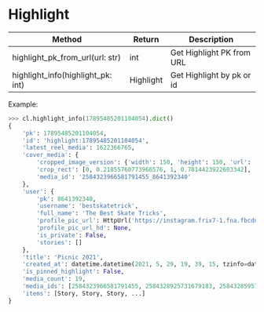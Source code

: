 # Highlight

| Method                                 | Return    | Description
| -------------------------------------- | --------- | ----------------------------------
| highlight_pk_from_url(url: str)        | int       | Get Highlight PK from URL
| highlight_info(highlight_pk: int)      | Highlight | Get Highlight by pk or id

Example:

``` python
>>> cl.highlight_info(17895485201104054).dict()
{
    'pk': 17895485201104054,
    'id': 'highlight:17895485201104054',
    'latest_reel_media': 1622366765,
    'cover_media': {
        'cropped_image_version': {'width': 150, 'height': 150, 'url': 'https://instagram.frix7-1.fna.fbcdn.net/v/t51.2885-...'},
        'crop_rect': [0, 0.21855760773966576, 1, 0.7814423922603342],
        'media_id': '2584323966581791455_8641392340'
    },
    'user': {
        'pk': 8641392340,
        'username': 'bestskatetrick',
        'full_name': 'The Best Skate Tricks',
        'profile_pic_url': HttpUrl('https://instagram.frix7-1.fna.fbcdn.net/v/t51.2885-19/s150x150/6526...'),
        'profile_pic_url_hd': None,
        'is_private': False,
        'stories': []
    },
    'title': 'Picnic 2021',
    'created_at': datetime.datetime(2021, 5, 29, 19, 39, 15, tzinfo=datetime.timezone.utc),
    'is_pinned_highlight': False,
    'media_count': 19,
    'media_ids': [2584323966581791455, 2584328925731679183, 2584328595757338887, ...],  # story ids
    'items': [Story, Story, Story, ...]
}
```
